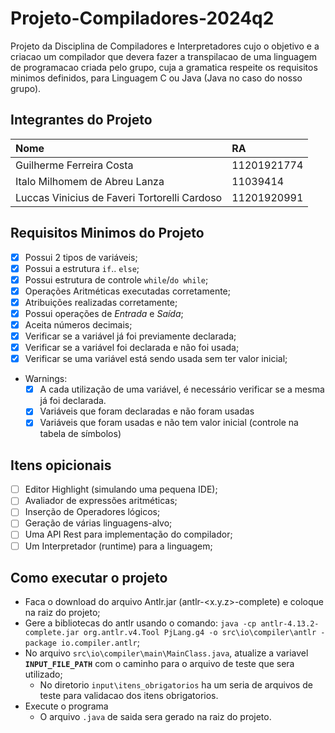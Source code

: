 # Projeto-Compiladores-2024q2

Projeto da Disciplina de Compiladores e Interpretadores cujo o objetivo e a criacao um compilador que devera fazer a transpilacao de uma linguagem de programacao criada pelo grupo, cuja a gramatica respeite os requisitos minimos definidos, para Linguagem C ou Java (Java no caso do nosso grupo).

## Integrantes do Projeto

|                     Nome                     	|      RA     	|
|:--------------------------------------------	|:----------- 	|
| Guilherme Ferreira Costa                     	| 11201921774 	|
| Italo Milhomem de Abreu Lanza                	| 11039414    	|
| Luccas Vinicius de Faveri Tortorelli Cardoso 	| 11201920991   |

## Requisitos Minimos do Projeto

- [X] Possui 2 tipos de variáveis;
- [X] Possui a estrutura `if`.. `else`;
- [X] Possui estrutura de controle `while`/`do while`;
- [X] Operações Aritméticas executadas corretamente;
- [X] Atribuições realizadas corretamente;
- [X] Possui operações de _Entrada_ e _Saída_;
- [X] Aceita números decimais;
- [X] Verificar se a variável já foi previamente declarada;
- [X] Verificar se a variável foi declarada e não foi usada;
- [X] Verificar se uma variável está sendo usada sem ter valor inicial;
- Warnings:
  - [X] A cada utilização de uma variável, é necessário verificar se a mesma já foi declarada.
  - [X] Variáveis que foram declaradas e não foram usadas
  - [X] Variáveis que foram usadas e não tem valor inicial (controle na tabela de símbolos)

## Itens opicionais

- [ ] Editor Highlight (simulando uma pequena IDE);
- [ ] Avaliador de expressões aritméticas;
- [ ] Inserção de Operadores lógicos;
- [ ] Geração de várias linguagens-alvo;
- [ ] Uma API Rest para implementação do compilador;
- [ ] Um Interpretador (runtime) para a linguagem;

## Como executar o projeto

- Faca o download do arquivo Antlr.jar (antlr-<x.y.z>-complete) e coloque na raiz do projeto;
- Gere a bibliotecas do antlr usando o comando: `java -cp antlr-4.13.2-complete.jar org.antlr.v4.Tool PjLang.g4 -o src\io\compiler\antlr -package io.compiler.antlr`;
- No arquivo `src\io\compiler\main\MainClass.java`, atualize a variavel **`INPUT_FILE_PATH`** com o caminho para o arquivo de teste que sera utilizado;
  - No diretorio `input\itens_obrigatorios` ha um seria de arquivos de teste para validacao dos itens obrigatorios.
- Execute o programa
  - O arquivo `.java` de saida sera gerado na raiz do projeto.
